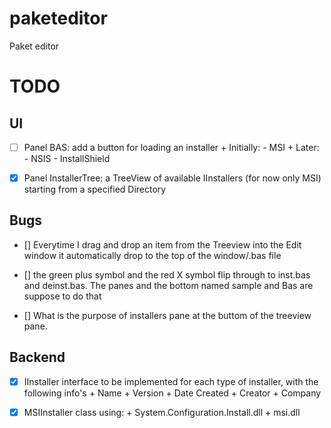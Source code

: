 paketeditor
===========

Paket editor

TODO
====
UI
--
- [ ] Panel BAS: add a button for loading an installer
		+ Initially:
			- MSI
		+ Later:
			- NSIS
			- InstallShield
- [X] Panel InstallerTree: a TreeView of available IInstallers (for now only MSI) starting from a specified Directory


Bugs
----

- [] Everytime I drag and drop an item from the Treeview into the Edit window it automatically drop to the top of the window/.bas file  

- [] the green plus symbol and the red X symbol flip through to inst.bas and deinst.bas. The panes and the bottom named sample and Bas are suppose to do that 

- [] What is the purpose of installers pane at the buttom of the treeview pane.

Backend
-------
- [X] IInstaller interface to be implemented for each type of installer, with the following info's
		+ Name
		+ Version
		+ Date Created
		+ Creator
		+ Company

- [X] MSIInstaller class using:
		+ System.Configuration.Install.dll
		+ msi.dll
